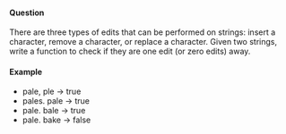 #### Question

There are three types of edits that can be performed on strings: insert a character, remove a character, or replace a character. Given two strings, write a function to check if they are one edit (or zero edits) away.

#### Example

- pale, ple -> true
- pales. pale -> true
- pale. bale -> true
- pale. bake -> false

